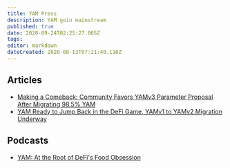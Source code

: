 ```yaml
---
title: YAM Press
description: YAM goin mainstream
published: true
date: 2020-09-24T02:25:27.065Z
tags: 
editor: markdown
dateCreated: 2020-08-13T07:21:40.116Z
---
```



## Articles

- [Making a Comeback: Community Favors YAMv3 Parameter Proposal After Migrating 98.5% YAM](https://bitcoinexchangeguide.com/making-a-comeback-community-favors-yamv3-parameter-proposal-after-migrating-98-5-yam/)
- [YAM Ready to Jump Back in the DeFi Game, YAMv1 to YAMv2 Migration Underway
](https://bitcoinexchangeguide.com/yam-ready-to-jump-back-in-the-defi-game-yamv1-to-yamv2-migration-underway/)

## Podcasts

- [YAM: At the Root of DeFi's Food Obsession](https://anchor.fm/uncommoncore/episodes/10-YAM-At-the-Root-of-DeFis-Food-Obsession-ek1drl)
